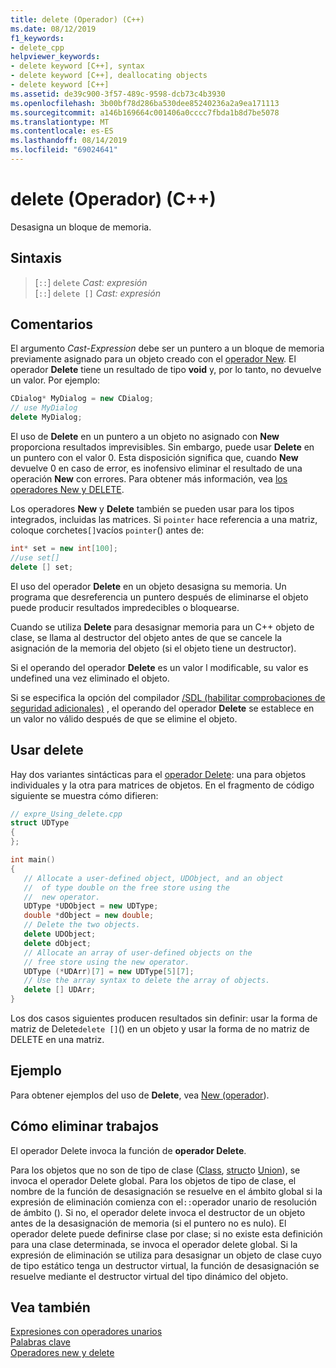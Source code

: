 ```yaml
---
title: delete (Operador) (C++)
ms.date: 08/12/2019
f1_keywords:
- delete_cpp
helpviewer_keywords:
- delete keyword [C++], syntax
- delete keyword [C++], deallocating objects
- delete keyword [C++]
ms.assetid: de39c900-3f57-489c-9598-dcb73c4b3930
ms.openlocfilehash: 3b00bf78d286ba530dee85240236a2a9ea171113
ms.sourcegitcommit: a146b169664c001406a0cccc7fbda1b8d7be5078
ms.translationtype: MT
ms.contentlocale: es-ES
ms.lasthandoff: 08/14/2019
ms.locfileid: "69024641"
---
```

# <a name="delete-operator-c"></a>delete (Operador) (C++)

Desasigna un bloque de memoria.

## <a name="syntax"></a>Sintaxis

> [`::`] `delete` *Cast: expresión*\
> [`::`] `delete []` *Cast: expresión*

## <a name="remarks"></a>Comentarios

El argumento *Cast-Expression* debe ser un puntero a un bloque de memoria previamente asignado para un objeto creado con el [operador New](../cpp/new-operator-cpp.md). El operador **Delete** tiene un resultado de tipo **void** y, por lo tanto, no devuelve un valor. Por ejemplo:

```cpp
CDialog* MyDialog = new CDialog;
// use MyDialog
delete MyDialog;
```

El uso de **Delete** en un puntero a un objeto no asignado con **New** proporciona resultados imprevisibles. Sin embargo, puede usar **Delete** en un puntero con el valor 0. Esta disposición significa que, cuando **New** devuelve 0 en caso de error, es inofensivo eliminar el resultado de una operación **New** con errores. Para obtener más información, vea [los operadores New y DELETE](../cpp/new-and-delete-operators.md).

Los operadores **New** y **Delete** también se pueden usar para los tipos integrados, incluidas las matrices. Si `pointer` hace referencia a una matriz, coloque corchetes`[]`vacíos `pointer`() antes de:

```cpp
int* set = new int[100];
//use set[]
delete [] set;
```

El uso del operador **Delete** en un objeto desasigna su memoria. Un programa que desreferencia un puntero después de eliminarse el objeto puede producir resultados impredecibles o bloquearse.

Cuando se utiliza **Delete** para desasignar memoria para un C++ objeto de clase, se llama al destructor del objeto antes de que se cancele la asignación de la memoria del objeto (si el objeto tiene un destructor).

Si el operando del operador **Delete** es un valor l modificable, su valor es undefined una vez eliminado el objeto.

Si se especifica la opción del compilador [/SDL (habilitar comprobaciones de seguridad adicionales)](/cpp/build/reference/sdl-enable-additional-security-checks) , el operando del operador **Delete** se establece en un valor no válido después de que se elimine el objeto.

## <a name="using-delete"></a>Usar delete

Hay dos variantes sintácticas para el [operador Delete](../cpp/delete-operator-cpp.md): una para objetos individuales y la otra para matrices de objetos. En el fragmento de código siguiente se muestra cómo difieren:

```cpp
// expre_Using_delete.cpp
struct UDType
{
};

int main()
{
   // Allocate a user-defined object, UDObject, and an object
   //  of type double on the free store using the
   //  new operator.
   UDType *UDObject = new UDType;
   double *dObject = new double;
   // Delete the two objects.
   delete UDObject;
   delete dObject;
   // Allocate an array of user-defined objects on the
   // free store using the new operator.
   UDType (*UDArr)[7] = new UDType[5][7];
   // Use the array syntax to delete the array of objects.
   delete [] UDArr;
}
```

Los dos casos siguientes producen resultados sin definir: usar la forma de matriz de Delete`delete []`() en un objeto y usar la forma de no matriz de DELETE en una matriz.

## <a name="example"></a>Ejemplo

Para obtener ejemplos del uso de **Delete**, vea [New (operador](../cpp/new-operator-cpp.md)).

## <a name="how-delete-works"></a>Cómo eliminar trabajos

El operador Delete invoca la función de **operador Delete**.

Para los objetos que no son de tipo de clase ([Class](../cpp/class-cpp.md), [struct](../cpp/struct-cpp.md)o [Union](../cpp/unions.md)), se invoca el operador Delete global. Para los objetos de tipo de clase, el nombre de la función de desasignación se resuelve en el ámbito global si la expresión de eliminación comienza con el`::`operador unario de resolución de ámbito (). Si no, el operador delete invoca el destructor de un objeto antes de la desasignación de memoria (si el puntero no es nulo). El operador delete puede definirse clase por clase; si no existe esta definición para una clase determinada, se invoca el operador delete global. Si la expresión de eliminación se utiliza para desasignar un objeto de clase cuyo de tipo estático tenga un destructor virtual, la función de desasignación se resuelve mediante el destructor virtual del tipo dinámico del objeto.

## <a name="see-also"></a>Vea también

[Expresiones con operadores unarios](../cpp/expressions-with-unary-operators.md)\
[Palabras clave](../cpp/keywords-cpp.md)\
[Operadores new y delete](../cpp/new-and-delete-operators.md)